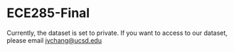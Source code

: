 # ECE285-Final

Currently, the dataset is set to private. If you want to access to our dataset, please email jychang@ucsd.edu
